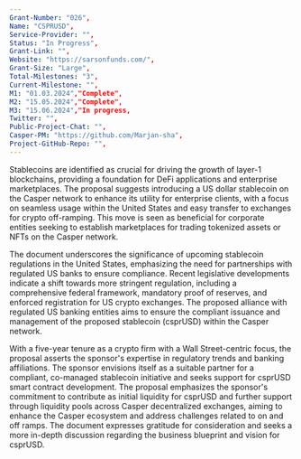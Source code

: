 ```yaml
---
Grant-Number: "026",
Name: "CSPRUSD",
Service-Provider: "",
Status: "In Progress",
Grant-Link: "",
Website: "https://sarsonfunds.com/",
Grant-Size: "Large",
Total-Milestones: "3",
Current-Milestone: "",
M1: "01.03.2024","Complete",
M2: "15.05.2024","Complete",
M3: "15.06.2024","In progress,
Twitter: "",
Public-Project-Chat: "",
Casper-PM: "https://github.com/Marjan-sha",
Project-GitHub-Repo: "",
---
```

<!--lang:en--> 
Stablecoins are identified as crucial for driving the growth of layer-1 blockchains, providing a foundation for DeFi applications and enterprise marketplaces. The proposal suggests introducing a US dollar stablecoin on the Casper network to enhance its utility for enterprise clients, with a focus on seamless usage within the United States and easy transfer to exchanges for crypto off-ramping. This move is seen as beneficial for corporate entities seeking to establish marketplaces for trading tokenized assets or NFTs on the Casper network.

The document underscores the significance of upcoming stablecoin regulations in the United States, emphasizing the need for partnerships with regulated US banks to ensure compliance. Recent legislative developments indicate a shift towards more stringent regulation, including a comprehensive federal framework, mandatory proof of reserves, and enforced registration for US crypto exchanges. The proposed alliance with regulated US banking entities aims to ensure the compliant issuance and management of the proposed stablecoin (csprUSD) within the Casper network.

With a five-year tenure as a crypto firm with a Wall Street-centric focus, the proposal asserts the sponsor's expertise in regulatory trends and banking affiliations. The sponsor envisions itself as a suitable partner for a compliant, co-managed stablecoin initiative and seeks support for csprUSD smart contract development. The proposal emphasizes the sponsor's commitment to contribute as initial liquidity for csprUSD and further support through liquidity pools across Casper decentralized exchanges, aiming to enhance the Casper ecosystem and address challenges related to on and off ramps. The document expresses gratitude for consideration and seeks a more in-depth discussion regarding the business blueprint and vision for csprUSD.



<!--lang:es--] 
Las stablecoins se consideran cruciales para impulsar el crecimiento de las blockchains de capa 1, proporcionando una base para las aplicaciones DeFi y los mercados empresariales. La propuesta sugiere la introducción de una stablecoin en dólares estadounidenses en la red Casper para mejorar su utilidad para los clientes empresariales, centrándose en el uso sin problemas dentro de los Estados Unidos y la fácil transferencia a los intercambios de criptomonedas. Esta medida se considera beneficiosa para las entidades corporativas que deseen establecer mercados para el comercio de activos tokenizados o NFT en la red Casper.

El documento subraya la importancia de las próximas regulaciones de stablecoin en los Estados Unidos, haciendo hincapié en la necesidad de asociaciones con bancos estadounidenses regulados para garantizar el cumplimiento. Los recientes avances legislativos indican un cambio hacia una regulación más estricta, incluido un marco federal integral, la prueba obligatoria de reservas y el registro obligatorio de las criptobolsas estadounidenses. La alianza propuesta con entidades bancarias estadounidenses reguladas pretende garantizar la emisión y gestión conformes de la stablecoin propuesta (csprUSD) dentro de la red Casper.

Con una trayectoria de cinco años como empresa de criptomonedas centrada en Wall Street, la propuesta afirma la experiencia del patrocinador en tendencias reguladoras y afiliaciones bancarias. El patrocinador se ve a sí mismo como un socio adecuado para una iniciativa stablecoin compatible y cogestionada y busca apoyo para el desarrollo del contrato inteligente csprUSD. La propuesta hace hincapié en el compromiso del patrocinador de contribuir como liquidez inicial para csprUSD y el apoyo adicional a través de grupos de liquidez a través de intercambios descentralizados Casper, con el objetivo de mejorar el ecosistema Casper y hacer frente a los retos relacionados con las rampas de entrada y salida. El documento expresa su gratitud por la consideración y busca un debate más profundo sobre el plan de negocio y la visión de csprUSD.


<!--lang:de--] 
Stablecoins werden als entscheidend für das Wachstum von Layer-1-Blockchains angesehen, die eine Grundlage für DeFi-Anwendungen und Unternehmensmarktplätze bilden. Der Vorschlag sieht die Einführung eines Stablecoins in US-Dollar im Casper-Netzwerk vor, um den Nutzen für Unternehmenskunden zu erhöhen, wobei der Schwerpunkt auf der nahtlosen Nutzung innerhalb der Vereinigten Staaten und dem einfachen Transfer zu Börsen für das Krypto-Off-Ramping liegt. Dieser Schritt wird als vorteilhaft für Unternehmen angesehen, die Marktplätze für den Handel mit tokenisierten Vermögenswerten oder NFTs im Casper-Netzwerk einrichten möchten.

Das Dokument unterstreicht die Bedeutung der bevorstehenden Stablecoin-Vorschriften in den Vereinigten Staaten und betont die Notwendigkeit von Partnerschaften mit regulierten US-Banken, um die Einhaltung der Vorschriften sicherzustellen. Die jüngsten Entwicklungen in der Gesetzgebung deuten auf eine Verlagerung hin zu einer strengeren Regulierung hin, einschließlich eines umfassenden föderalen Rahmens, eines obligatorischen Nachweises von Reserven und einer obligatorischen Registrierung für US-Kryptobörsen. Die vorgeschlagene Allianz mit regulierten US-Banken zielt darauf ab, die konforme Ausgabe und Verwaltung des vorgeschlagenen Stablecoins (csprUSD) innerhalb des Casper-Netzwerks sicherzustellen.

Mit einer fünfjährigen Tätigkeit als Kryptounternehmen mit Schwerpunkt auf der Wall Street unterstreicht der Vorschlag die Expertise des Sponsors in Bezug auf regulatorische Trends und Bankenzugehörigkeiten. Der Sponsor sieht sich als geeigneter Partner für eine konforme, gemeinsam verwaltete Stablecoin-Initiative und sucht Unterstützung für die Entwicklung von csprUSD Smart Contracts. Der Vorschlag unterstreicht das Engagement des Sponsors, als anfängliche Liquidität für csprUSD beizutragen und weitere Unterstützung durch Liquiditätspools über dezentrale Casper-Börsen zu leisten, um das Casper-Ökosystem zu verbessern und Herausforderungen im Zusammenhang mit On- und Off-Ramps anzugehen. Das Dokument bedankt sich für die Berücksichtigung und strebt eine eingehendere Diskussion über den Geschäftsplan und die Vision für csprUSD an.


<!--lang:fr--] 
Les stablecoins sont considérés comme essentiels pour stimuler la croissance des blockchains de niveau 1, en fournissant une base pour les applications DeFi et les places de marché d'entreprise. La proposition suggère d'introduire un stablecoin en dollars américains sur le réseau Casper afin d'améliorer son utilité pour les entreprises clientes, en mettant l'accent sur une utilisation transparente à l'intérieur des États-Unis et un transfert facile vers les échanges pour le crypto off-ramping. Cette mesure est considérée comme bénéfique pour les entreprises qui cherchent à établir des places de marché pour échanger des actifs tokenisés ou des NFT sur le réseau Casper.

Le document souligne l'importance des réglementations à venir sur les stablecoins aux États-Unis, en insistant sur la nécessité de partenariats avec des banques américaines réglementées pour assurer la conformité. Les récents développements législatifs indiquent une évolution vers une réglementation plus stricte, y compris un cadre fédéral complet, une preuve obligatoire des réserves et un enregistrement obligatoire pour les échanges de crypto-monnaies aux États-Unis. L'alliance proposée avec des entités bancaires américaines réglementées vise à garantir l'émission et la gestion conformes du stablecoin proposé (csprUSD) au sein du réseau Casper.

Avec cinq ans d'ancienneté en tant qu'entreprise de crypto-monnaie centrée sur Wall Street, la proposition affirme l'expertise du sponsor en matière de tendances réglementaires et d'affiliations bancaires. Le sponsor se considère comme un partenaire approprié pour une initiative de stablecoin conforme et cogérée et cherche un soutien pour le développement du contrat intelligent csprUSD. La proposition souligne l'engagement du sponsor à contribuer à la liquidité initiale de csprUSD et à un soutien supplémentaire par le biais de pools de liquidité sur les échanges décentralisés Casper, dans le but d'améliorer l'écosystème Casper et de relever les défis liés aux rampes d'entrée et de sortie. Le document exprime sa gratitude pour l'attention qu'il a reçue et souhaite une discussion plus approfondie sur le plan d'affaires et la vision de csprUSD.


<!--lang:pl--] 
Stablecoiny są identyfikowane jako kluczowe dla napędzania wzrostu łańcuchów bloków warstwy 1, zapewniając podstawę dla aplikacji DeFi i rynków korporacyjnych. Propozycja sugeruje wprowadzenie stablecoina w dolarach amerykańskich w sieci Casper, aby zwiększyć jego użyteczność dla klientów korporacyjnych, koncentrując się na płynnym użytkowaniu w Stanach Zjednoczonych i łatwym transferze na giełdy w celu wycofania kryptowalut. Posunięcie to jest postrzegane jako korzystne dla podmiotów korporacyjnych dążących do ustanowienia rynków handlu aktywami tokenizowanymi lub NFT w sieci Casper.

Dokument podkreśla znaczenie nadchodzących przepisów dotyczących stablecoinów w Stanach Zjednoczonych, podkreślając potrzebę partnerstwa z regulowanymi bankami amerykańskimi w celu zapewnienia zgodności. Ostatnie zmiany legislacyjne wskazują na przejście w kierunku bardziej rygorystycznych regulacji, w tym kompleksowych ram federalnych, obowiązkowego dowodu rezerw i wymuszonej rejestracji dla amerykańskich giełd kryptowalut. Proponowany sojusz z regulowanymi amerykańskimi podmiotami bankowymi ma na celu zapewnienie zgodnej z przepisami emisji i zarządzania proponowanym stablecoinem (csprUSD) w ramach sieci Casper.

Dzięki pięcioletniemu stażowi jako firma kryptowalutowa skoncentrowana na Wall Street, propozycja potwierdza doświadczenie sponsora w zakresie trendów regulacyjnych i powiązań bankowych. Sponsor postrzega siebie jako odpowiedniego partnera dla zgodnej z przepisami, współzarządzanej inicjatywy stablecoin i szuka wsparcia dla rozwoju inteligentnego kontraktu csprUSD. Propozycja podkreśla zaangażowanie sponsora w początkową płynność dla csprUSD i dalsze wsparcie poprzez pule płynności na zdecentralizowanych giełdach Casper, mające na celu wzmocnienie ekosystemu Casper i sprostanie wyzwaniom związanym z rampami włączającymi i wyłączającymi. Dokument wyraża wdzięczność za rozważenie i dąży do bardziej dogłębnej dyskusji na temat planu biznesowego i wizji csprUSD.

<!--lang:uk--] 
Вважається, що стейблкоіни мають вирішальне значення для стимулювання зростання блокчейнів першого рівня, забезпечуючи основу для додатків DeFi та корпоративних ринків. Пропозиція передбачає запровадження стейблкоіну в доларах США в мережі Casper, щоб підвищити її корисність для корпоративних клієнтів, з акцентом на безперешкодне використання в межах США і легке перенесення на біржі для криптовалютного оффреймінгу. Цей крок вважається вигідним для юридичних осіб, які прагнуть створити майданчики для торгівлі токенізованими активами або NFT в мережі Casper.

Документ підкреслює важливість майбутнього регулювання стейблкоінів у США, наголошуючи на необхідності партнерства з регульованими американськими банками для забезпечення дотримання вимог законодавства. Нещодавні законодавчі зміни свідчать про перехід до більш суворого регулювання, включаючи всеосяжну федеральну базу, обов'язкове підтвердження резервів і примусову реєстрацію на криптовалютних біржах США. Запропонований альянс з регульованими банківськими установами США має на меті забезпечити випуск та управління запропонованим стейблкоіном (csprUSD) в мережі Casper.

П'ятирічний досвід роботи в якості криптофірми, орієнтованої на Уолл-стріт, підтверджує експертизу спонсора в регуляторних тенденціях і банківських зв'язках. Спонсор розглядає себе як відповідного партнера для сумісної, спільно керованої ініціативи зі створення стейблкоінів і шукає підтримки в розробці смарт-контракту csprUSD. Пропозиція підкреслює зобов'язання спонсора надати початкову ліквідність для csprUSD і надалі підтримувати його через пули ліквідності на децентралізованих біржах Casper з метою зміцнення екосистеми Casper і вирішення проблем, пов'язаних з включенням і виключенням рампи. У документі висловлюється подяка за розгляд і пропонується більш глибоке обговорення бізнес-плану і бачення csprUSD.

[!--lang:*-->  

